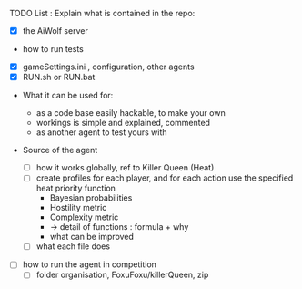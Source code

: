 TODO List :
Explain what is contained in the repo:
- [x] the AiWolf server
-  how to run tests
  - [x] gameSettings.ini , configuration, other agents
  - [x] RUN.sh or RUN.bat

- What it can be used for:
  - as a code base easily hackable, to make your own
  - workings is simple and explained, commented
  - as another agent to test yours with

- Source of the agent
  - [ ] how it works globally, ref to Killer Queen (Heat)
  - [ ] create profiles for each player, and for each action
  use the specified heat priority function
    - Bayesian probabilities
    - Hostility metric
    - Complexity metric
    - -> detail of functions : formula + why
    - what can be improved
  - [ ] what each file does
  
- [ ] how to run the agent in competition
  - [ ] folder organisation,  FoxuFoxu/killerQueen, zip
